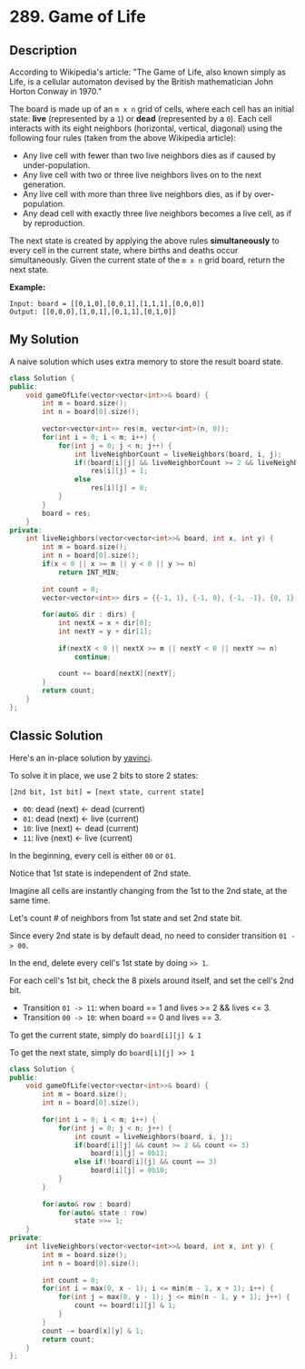 # 289. Game of Life

## Description

According to Wikipedia's article: "The Game of Life, also known simply as Life, is a cellular automaton devised by the British mathematician John Horton Conway in 1970."

The board is made up of an `m x n` grid of cells, where each cell has an initial state: **live** (represented by a `1`) or **dead** (represented by a `0`). Each cell interacts with its eight neighbors (horizontal, vertical, diagonal) using the following four rules (taken from the above Wikipedia article):

- Any live cell with fewer than two live neighbors dies as if caused by under-population.
- Any live cell with two or three live neighbors lives on to the next generation.
- Any live cell with more than three live neighbors dies, as if by over-population.
- Any dead cell with exactly three live neighbors becomes a live cell, as if by reproduction.

The next state is created by applying the above rules **simultaneously** to every cell in the current state, where births and deaths occur simultaneously. Given the current state of the `m x n` grid board, return the next state.

**Example:**
```
Input: board = [[0,1,0],[0,0,1],[1,1,1],[0,0,0]]
Output: [[0,0,0],[1,0,1],[0,1,1],[0,1,0]]
```

## My Solution

A naive solution which uses extra memory to store the result board state.

```C++
class Solution {
public:
    void gameOfLife(vector<vector<int>>& board) {
        int m = board.size();
        int n = board[0].size();
        
        vector<vector<int>> res(m, vector<int>(n, 0));
        for(int i = 0; i < m; i++) {
            for(int j = 0; j < n; j++) {
                int liveNeighborCount = liveNeighbors(board, i, j);
                if((board[i][j] && liveNeighborCount >= 2 && liveNeighborCount <= 3) || (!board[i][j] && liveNeighborCount == 3))
                    res[i][j] = 1;
                else
                    res[i][j] = 0;
            }
        }
        board = res;
    }
private:
    int liveNeighbors(vector<vector<int>>& board, int x, int y) {
        int m = board.size();
        int n = board[0].size();
        if(x < 0 || x >= m || y < 0 || y >= n)
            return INT_MIN;
        
        int count = 0;
        vector<vector<int>> dirs = {{-1, 1}, {-1, 0}, {-1, -1}, {0, 1}, {0, -1}, {1, 1}, {1, 0}, {1, -1}};
        
        for(auto& dir : dirs) {
            int nextX = x + dir[0];
            int nextY = y + dir[1];
            
            if(nextX < 0 || nextX >= m || nextY < 0 || nextY >= n)
                continue;
            
            count += board[nextX][nextY];
        }
        return count;
    }
};
```

## Classic Solution

Here's an in-place solution by [yavinci](https://leetcode.com/problems/game-of-life/discuss/73223/Easiest-JAVA-solution-with-explanation).

To solve it in place, we use 2 bits to store 2 states:
```
[2nd bit, 1st bit] = [next state, current state]
```
- `00`:  dead (next) <- dead (current)
- `01`:  dead (next) <- live (current)  
- `10`:  live (next) <- dead (current)  
- `11`:  live (next) <- live (current) 

In the beginning, every cell is either `00` or `01`.

Notice that 1st state is independent of 2nd state.

Imagine all cells are instantly changing from the 1st to the 2nd state, at the same time.

Let's count # of neighbors from 1st state and set 2nd state bit.

Since every 2nd state is by default dead, no need to consider transition `01 -> 00`.

In the end, delete every cell's 1st state by doing `>> 1`.

For each cell's 1st bit, check the 8 pixels around itself, and set the cell's 2nd bit.

- Transition `01 -> 11`: when board == 1 and lives >= 2 && lives <= 3.
- Transition `00 -> 10`: when board == 0 and lives == 3.

To get the current state, simply do
`board[i][j] & 1`

To get the next state, simply do
`board[i][j] >> 1`


```C++
class Solution {
public:
    void gameOfLife(vector<vector<int>>& board) {
        int m = board.size();
        int n = board[0].size();
        
        for(int i = 0; i < m; i++) {
            for(int j = 0; j < n; j++) {
                int count = liveNeighbors(board, i, j);
                if(board[i][j] && count >= 2 && count <= 3)
                    board[i][j] = 0b11;
                else if(!board[i][j] && count == 3)
                    board[i][j] = 0b10;
            }
        }
        
        for(auto& row : board)
            for(auto& state : row)
                state >>= 1;
    }
private:
    int liveNeighbors(vector<vector<int>>& board, int x, int y) {
        int m = board.size();
        int n = board[0].size();
        
        int count = 0;
        for(int i = max(0, x - 1); i <= min(m - 1, x + 1); i++) {
            for(int j = max(0, y - 1); j <= min(n - 1, y + 1); j++) {
                count += board[i][j] & 1;
            }
        }
        count -= board[x][y] & 1;
        return count;
    }
};
```